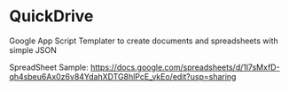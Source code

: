 # QuickDrive
Google App Script Templater to create documents and spreadsheets with simple JSON

SpreadSheet Sample: https://docs.google.com/spreadsheets/d/1l7sMxfD-qh4sbeu6Ax0z6v84YdahXDTG8hlPcE_vkEo/edit?usp=sharing
